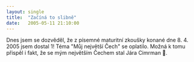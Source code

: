 ```yaml
---
layout: single
title:  "Začíná to slibně"
date:   2005-05-11 21:10:00
---
```

Dnes jsem se dozvěděl, že z písemné maturitní zkoušky konané
dne 8. 4. 2005 jsem dostal 1! Téma "Můj největší Čech" se oplatilo.
Možná k tomu přispěl i fakt, že se mým největším Čechem stal
Jára Cimrman :slightly_smiling_face:.
